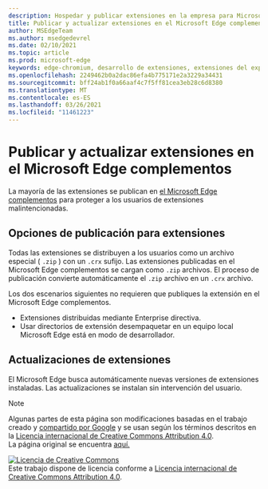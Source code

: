```yaml
---
description: Hospedar y publicar extensiones en la empresa para Microsoft Edge (Chromium).
title: Publicar y actualizar extensiones en el Microsoft Edge complementos
author: MSEdgeTeam
ms.author: msedgedevrel
ms.date: 02/10/2021
ms.topic: article
ms.prod: microsoft-edge
keywords: edge-chromium, desarrollo de extensiones, extensiones del explorador, complementos, centro de partners, desarrollador
ms.openlocfilehash: 2249462b0a2dac86efa4b775171e2a3229a34431
ms.sourcegitcommit: bff24ab1f0a66aaf4c7f5ff81cea3eb28c6d8380
ms.translationtype: MT
ms.contentlocale: es-ES
ms.lasthandoff: 03/26/2021
ms.locfileid: "11461223"
---
```

# <a name="publish-and-update-extensions-in-the-microsoft-edge-add-ons-store"></a>Publicar y actualizar extensiones en el Microsoft Edge complementos  

La mayoría de las extensiones se publican en [el Microsoft Edge complementos][MicrosoftMicrosoftedgeInsiderAddonsEdgeextensions] para proteger a los usuarios de extensiones malintencionadas.  

## <a name="publish-options-for-extensions"></a>Opciones de publicación para extensiones  

Todas las extensiones se distribuyen a los usuarios como un archivo especial \( `.zip` \) con un `.crx` sufijo.  Las extensiones publicadas en el Microsoft Edge complementos se cargan como `.zip` archivos.  El proceso de publicación convierte automáticamente el `.zip` archivo en un `.crx` archivo.  

Los dos escenarios siguientes no requieren que publiques la extensión en el Microsoft Edge complementos.  

*   Extensiones distribuidas mediante Enterprise directiva.  
*   Usar directorios de extensión desempaquetar en un equipo local Microsoft Edge está en modo de desarrollador.  

## <a name="updates-to-extensions"></a>Actualizaciones de extensiones

El Microsoft Edge busca automáticamente nuevas versiones de extensiones instaladas. Las actualizaciones se instalan sin intervención del usuario.  


<!-- image links -->

<!-- links -->  

[MicrosoftMicrosoftedgeInsiderAddonsEdgeextensions]: https://microsoftedge.microsoft.com/insider-addons/category/EdgeExtensions "Extensiones: Microsoft Edge Insider Addons | Microsoft"  

> [!NOTE]
> Algunas partes de esta página son modificaciones basadas en el trabajo creado y [compartido por Google][GoogleSitePolicies] y se usan según los términos descritos en la [Licencia internacional de Creative Commons Attribution 4.0][CCA4IL].  
> La página original se encuentra [aquí.](https://developer.chrome.com/extensions/hosting)  

[![Licencia de Creative Commons][CCby4Image]][CCA4IL]  
Este trabajo dispone de licencia conforme a [Licencia internacional de Creative Commons Attribution 4.0][CCA4IL].  

[CCA4IL]: https://creativecommons.org/licenses/by/4.0  
[CCby4Image]: https://i.creativecommons.org/l/by/4.0/88x31.png  
[GoogleSitePolicies]: https://developers.google.com/terms/site-policies  
